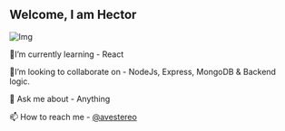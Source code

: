 ## Welcome, I am Hector

![Img](https://user-images.githubusercontent.com/58500221/87236255-bed4e200-c3de-11ea-968c-68cf64a2479a.JPG)




🧐I’m currently learning - React

🤝I’m looking to collaborate on - NodeJs, Express, MongoDB & Backend logic.

💬 Ask me about - Anything

📫 How to reach me - [@avestereo](https://www.twitter.com/avestereo)


